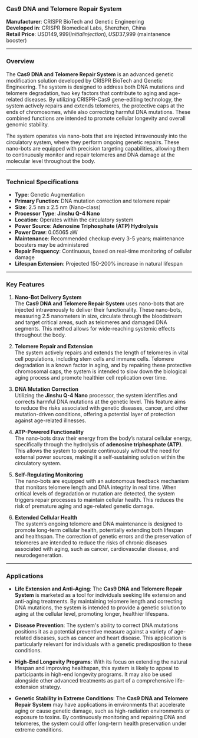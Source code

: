 ### **Cas9 DNA and Telomere Repair System**

**Manufacturer**: CRISPR BioTech and Genetic Engineering  
**Developed in**: CRISPR Biomedical Labs, Shenzhen, China  
**Retail Price**: USD$149,999 (initial injection), USD$37,999 (maintanence booster)

---

### Overview

The **Cas9 DNA and Telomere Repair System** is an advanced genetic modification solution developed by CRISPR BioTech and Genetic Engineering. The system is designed to address both DNA mutations and telomere degradation, two key factors that contribute to aging and age-related diseases. By utilizing CRISPR-Cas9 gene-editing technology, the system actively repairs and extends telomeres, the protective caps at the ends of chromosomes, while also correcting harmful DNA mutations. These combined functions are intended to promote cellular longevity and overall genomic stability.

The system operates via nano-bots that are injected intravenously into the circulatory system, where they perform ongoing genetic repairs. These nano-bots are equipped with precision targeting capabilities, allowing them to continuously monitor and repair telomeres and DNA damage at the molecular level throughout the body.

---

### Technical Specifications

- **Type**: Genetic Augmentation  
- **Primary Function**: DNA mutation correction and telomere repair  
- **Size**: 2.5 nm x 2.5 nm (Nano-class)  
- **Processor Type**: **Jinshu Q-4 Nano**  
- **Location**: Operates within the circulatory system  
- **Power Source**: **Adenosine Triphosphate (ATP) Hydrolysis**  
- **Power Draw**: 0.05065 aW  
- **Maintenance**: Recommended checkup every 3-5 years; maintenance boosters may be administered  
- **Repair Frequency**: Continuous, based on real-time monitoring of cellular damage  
- **Lifespan Extension**: Projected 150-200% increase in natural lifespan  

---

### Key Features

1. **Nano-Bot Delivery System**  
   The **Cas9 DNA and Telomere Repair System** uses nano-bots that are injected intravenously to deliver their functionality. These nano-bots, measuring 2.5 nanometers in size, circulate through the bloodstream and target critical areas, such as telomeres and damaged DNA segments. This method allows for wide-reaching systemic effects throughout the body.

2. **Telomere Repair and Extension**  
   The system actively repairs and extends the length of telomeres in vital cell populations, including stem cells and immune cells. Telomere degradation is a known factor in aging, and by repairing these protective chromosomal caps, the system is intended to slow down the biological aging process and promote healthier cell replication over time.

3. **DNA Mutation Correction**  
   Utilizing the **Jinshu Q-4 Nano** processor, the system identifies and corrects harmful DNA mutations at the genetic level. This feature aims to reduce the risks associated with genetic diseases, cancer, and other mutation-driven conditions, offering a potential layer of protection against age-related illnesses.

4. **ATP-Powered Functionality**  
   The nano-bots draw their energy from the body’s natural cellular energy, specifically through the hydrolysis of **adenosine triphosphate (ATP)**. This allows the system to operate continuously without the need for external power sources, making it a self-sustaining solution within the circulatory system.

5. **Self-Regulating Monitoring**  
   The nano-bots are equipped with an autonomous feedback mechanism that monitors telomere length and DNA integrity in real time. When critical levels of degradation or mutation are detected, the system triggers repair processes to maintain cellular health. This reduces the risk of premature aging and age-related genetic damage.

6. **Extended Cellular Health**  
   The system’s ongoing telomere and DNA maintenance is designed to promote long-term cellular health, potentially extending both lifespan and healthspan. The correction of genetic errors and the preservation of telomeres are intended to reduce the risks of chronic diseases associated with aging, such as cancer, cardiovascular disease, and neurodegeneration.

---

### Applications

- **Life Extension and Anti-Aging**: The **Cas9 DNA and Telomere Repair System** is marketed as a tool for individuals seeking life extension and anti-aging treatments. By maintaining telomere length and correcting DNA mutations, the system is intended to provide a genetic solution to aging at the cellular level, promoting longer, healthier lifespans.

- **Disease Prevention**: The system's ability to correct DNA mutations positions it as a potential preventive measure against a variety of age-related diseases, such as cancer and heart disease. This application is particularly relevant for individuals with a genetic predisposition to these conditions.

- **High-End Longevity Programs**: With its focus on extending the natural lifespan and improving healthspan, this system is likely to appeal to participants in high-end longevity programs. It may also be used alongside other advanced treatments as part of a comprehensive life-extension strategy.

- **Genetic Stability in Extreme Conditions**: The **Cas9 DNA and Telomere Repair System** may have applications in environments that accelerate aging or cause genetic damage, such as high-radiation environments or exposure to toxins. By continuously monitoring and repairing DNA and telomeres, the system could offer long-term health preservation under extreme conditions.
